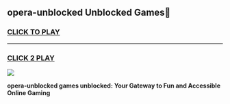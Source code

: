 
## opera-unblocked Unblocked Games👋
<h3>
<a href="https://news.freeplayer.one?title=opera-unblocked&ref=16F">CLICK TO PLAY</a></h3>
<hr>

<h3>
<a href="https://news.freeplayer.one?title=opera-unblocked&ref=16F">CLICK 2 PLAY</a>
  
</h3>

<a href="https://news.freeplayer.one?title=opera-unblocked&ref=16F/"><img src="https://clearcache.store/games.png"></a>


**opera-unblocked games unblocked: Your Gateway to Fun and Accessible Online Gaming**
